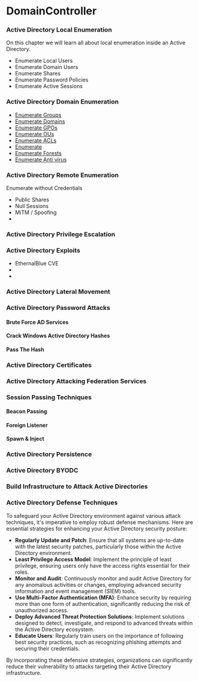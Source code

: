 # DomainController

### Active Directory Local Enumeration

On this chapter we will learn all about local enumeration inside an Active Directory.

* Enumerate Local Users
* Enumerate Domain Users
* Enumerate Shares
* Enumerate Password Policies
* Enumerate Active Sessions

### Active Directory Domain Enumeration

* [Enumerate Groups](./)
* [Enumerate Domains](https://www.poplabsec.com/active-directory-enumerate-domains/)
* [Enumerate GPOs](https://www.poplabsec.com/active-directory-enumerate-group-policy-objects/)
* [Enumerate OUs](./)
* [Enumerate ACLs](./)
* [Enumerate](./)
* [Enumerate Forests](./)
* [Enumerate Anti virus](./)

### Active Directory Remote Enumeration

Enumerate without Credentials

* Public Shares
* Null Sessions
* MiTM / Spoofing
*

### Active Directory Privilege Escalation

### Active Directory Exploits

* EthernalBlue CVE
*
*

### Active Directory Lateral Movement

### Active Directory Password Attacks

#### Brute Force AD Services

#### Crack Windows Active Directory Hashes

#### Pass The Hash

### Active Directory Certificates

### Active Directory Attacking Federation Services

### Session Passing Techniques

#### Beacon Passing

#### Foreign Listener

#### Spawn & Inject

### Active Directory Persistence

### Active Directory BYODC

### Build Infrastructure to Attack Active Directories

### **Active Directory Defense Techniques**

To safeguard your Active Directory environment against various attack techniques, it's imperative to employ robust defense mechanisms. Here are essential strategies for enhancing your Active Directory security posture:

* **Regularly Update and Patch**: Ensure that all systems are up-to-date with the latest security patches, particularly those within the Active Directory environment.
* **Least Privilege Access Model**: Implement the principle of least privilege, ensuring users only have the access rights essential for their roles.
* **Monitor and Audit**: Continuously monitor and audit Active Directory for any anomalous activities or changes, employing advanced security information and event management (SIEM) tools.
* **Use Multi-Factor Authentication (MFA)**: Enhance security by requiring more than one form of authentication, significantly reducing the risk of unauthorized access.
* **Deploy Advanced Threat Protection Solutions**: Implement solutions designed to detect, investigate, and respond to advanced threats within the Active Directory ecosystem.
* **Educate Users**: Regularly train users on the importance of following best security practices, such as recognizing phishing attempts and securing their credentials.

By incorporating these defensive strategies, organizations can significantly reduce their vulnerability to attacks targeting their Active Directory infrastructure.
